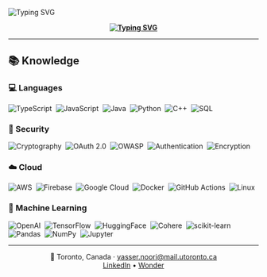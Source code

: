 ![Typing SVG](https://readme-typing-svg.demolab.com?font=Fira+Code&size=30&pause=1000&color=F7F7F7&center=true&vCenter=true&repeat=false&width=1200&lines=Hey%2C+I'm+Yasser!+🚀)

<p align="center">
  <strong>
    <a href="https://playwonder.ca"><img src="https://readme-typing-svg.demolab.com?font=Roboto&size=16&duration=4000&pause=1200&color=F7F7F7&center=true&vCenter=true&width=300&height=18&lines=CS+%2B+Econ+%40+University+of+Toronto;Co-founder+Of+Wonder;%F0%9F%94%92+Secure+%26+Resilient" alt="Typing SVG" /></a>
  </strong>
</p>

---

## 📚 Knowledge

### 💻 Languages  
<img src="https://img.shields.io/badge/TypeScript-3178C6?style=for-the-badge&logo=typescript&logoColor=white" alt="TypeScript">&nbsp;
<img src="https://img.shields.io/badge/JavaScript-F7DF1E?style=for-the-badge&logo=javascript&logoColor=black" alt="JavaScript">&nbsp;
<img src="https://img.shields.io/badge/Java-ED8B00?style=for-the-badge&logo=openjdk&logoColor=white" alt="Java">&nbsp;
<img src="https://img.shields.io/badge/Python-3776AB?style=for-the-badge&logo=python&logoColor=white" alt="Python">&nbsp;
<img src="https://img.shields.io/badge/C++-00599C?style=for-the-badge&logo=cplusplus&logoColor=white" alt="C++">&nbsp;
<img src="https://img.shields.io/badge/SQL-336791?style=for-the-badge&logo=postgresql&logoColor=white" alt="SQL">

### 🔐 Security  
<img src="https://img.shields.io/badge/Cryptography-1E1E1E?style=for-the-badge&logo=protonmail&logoColor=white" alt="Cryptography">&nbsp;
<img src="https://img.shields.io/badge/OAuth%202.0-EB5424?style=for-the-badge&logo=auth0&logoColor=white" alt="OAuth 2.0">&nbsp;
<img src="https://img.shields.io/badge/OWASP-000000?style=for-the-badge&logo=owasp&logoColor=white" alt="OWASP">&nbsp;
<img src="https://img.shields.io/badge/Authentication-2E8B57?style=for-the-badge&logoColor=white" alt="Authentication">&nbsp;
<img src="https://img.shields.io/badge/Encryption-4682B4?style=for-the-badge&logoColor=white" alt="Encryption">&nbsp;

### ☁️ Cloud  
<img src="https://img.shields.io/badge/AWS-232F3E?style=for-the-badge&logo=amazon-aws&logoColor=white" alt="AWS">&nbsp;
<img src="https://img.shields.io/badge/Firebase-FFCA28?style=for-the-badge&logo=firebase&logoColor=black" alt="Firebase">&nbsp;
<img src="https://img.shields.io/badge/Google%20Cloud-4285F4?style=for-the-badge&logo=google-cloud&logoColor=white" alt="Google Cloud">&nbsp;
<img src="https://img.shields.io/badge/Docker-0db7ed?style=for-the-badge&logo=docker&logoColor=white" alt="Docker">&nbsp;
<img src="https://img.shields.io/badge/GitHub%20Actions-2088FF?style=for-the-badge&logo=github-actions&logoColor=white" alt="GitHub Actions">&nbsp;
<img src="https://img.shields.io/badge/Linux-FCC624?style=for-the-badge&logo=linux&logoColor=black" alt="Linux">

### 🤖 Machine Learning  
<img src="https://img.shields.io/badge/OpenAI-412991?style=for-the-badge&logo=openai&logoColor=white" alt="OpenAI">&nbsp;
<img src="https://img.shields.io/badge/TensorFlow-FF6F00?style=for-the-badge&logo=tensorflow&logoColor=white" alt="TensorFlow">&nbsp;
<img src="https://img.shields.io/badge/HuggingFace-FDEE21?style=for-the-badge&logo=huggingface&logoColor=black" alt="HuggingFace">&nbsp;
<img src="https://img.shields.io/badge/Cohere-1A1A1A?style=for-the-badge&logo=cohere&logoColor=white" alt="Cohere">&nbsp;
<img src="https://img.shields.io/badge/scikit--learn-F7931E?style=for-the-badge&logo=scikit-learn&logoColor=white" alt="scikit-learn">&nbsp;
<img src="https://img.shields.io/badge/Pandas-2C2D72?style=for-the-badge&logo=pandas&logoColor=white" alt="Pandas">&nbsp;
<img src="https://img.shields.io/badge/Numpy-013243?style=for-the-badge&logo=numpy&logoColor=white" alt="NumPy">&nbsp;
<img src="https://img.shields.io/badge/Jupyter-F37626.svg?style=for-the-badge&logo=Jupyter&logoColor=white" alt="Jupyter">

---

<p align="center">
  📍 Toronto, Canada · <a href="mailto:yasser.noori@mail.utoronto.ca">yasser.noori@mail.utoronto.ca</a><br>
  <a href="https://linkedin.com/in/yasser-noori">LinkedIn</a> • 
  <a href="https://playwonder.ca">Wonder</a>
</p>
